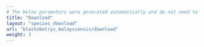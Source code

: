 ```yaml
---
# The below parameters were generated automatically and do not need to be changed.
title: "Download"
layout: "species_download"
url: "blastobotrys_malaysiensis/download"
weight: 3
---
```

